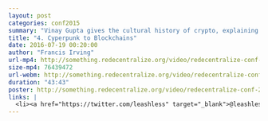 ```yaml
---
layout: post
categories: conf2015
summary: "Vinay Gupta gives the cultural history of crypto, explaining where Ethereum comes from. Why does the only crypto used so far enable trade? Can we have democratic respresentation for users of decentralized systems?"
title: "4. Cyperpunk to Blockchains"
date: 2016-07-19 00:20:00
author: "Francis Irving"
url-mp4: http://something.redecentralize.org/video/redecentralize-conf-2015-4-cyberpunk-to-blockchains-vinay-gupta.mp4
size-mp4: 76439472
url-webm: http://something.redecentralize.org/video/redecentralize-conf-2015-4-cyberpunk-to-blockchains-vinay-gupta.web
duration: "43:43"
poster: http://something.redecentralize.org/video/redecentralize-conf-2015-4-cyberpunk-to-blockchains-vinay-gupta.jpg
links: |
  <li><a href="https://twitter.com/leashless" target="_blank">@leashless on Twitter</a></li>
---
```

